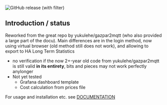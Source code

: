 ![GitHub release (with filter)](https://img.shields.io/github/v/release/vingerha/gazpar_2_mqtt)

## Introduction / status

Reworked from the great repo by yukulehe/gazpar2mqtt (who also provided a large part of the docu).
Main differences are in the login method, now using virtual browser (old method still does not work), and allowing to export to HA Long Term Statistics
- no verification if the now 2+-year old code from yukulehe/gazpar2mqtt is still valid **in its entirety**, bits and pieces may not work perfectly anylonger
- Not yet tested
  - Grafana dashboard template
  - Cost calculation from prices file

For usage and installation etc. see [DOCUMENTATION](https://github.com/vingerha/gazpar_2_mqtt/wiki)